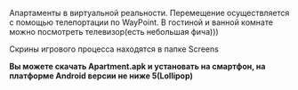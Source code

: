 Апартаменты в виртуальной реальности.
Перемещение осуществляется с помощью телепортации по WayPoint.
В гостиной и ванной комнате можно посмотреть телевизор(есть небольшая фича)))

Скрины игрового процесса находятся в папке Screens

<b>Вы можете скачать Apartment.apk и установать на смартфон, на платформе Android версии не ниже 5(Lollipop)</b>


